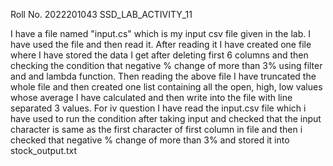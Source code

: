 Roll No. 2022201043
SSD_LAB_ACTIVITY_11

I have a file named "input.cs" which is my input csv file given in the lab. I have used the file and then read it. After reading it I have created one file where I have stored the data I get after deleting first 6 columns and then checking the condition that negative % change of more than 3% using filter and and lambda function.
Then reading the above file I have truncated the whole file and then created one list containing all the open, high, low values whose average I have calculated and then write into the file with line separated 3 values.
For iv question I have read the input.csv file which i have used to run the condition after taking input and checked that the input character is same as the first character of first column in file and then i checked that negative % change of more than 3% and stored it into stock_output.txt
